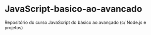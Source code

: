 # JavaScript-basico-ao-avancado
 Repositório do curso JavaScript do básico ao avançado (c/ Node.js e projetos)
